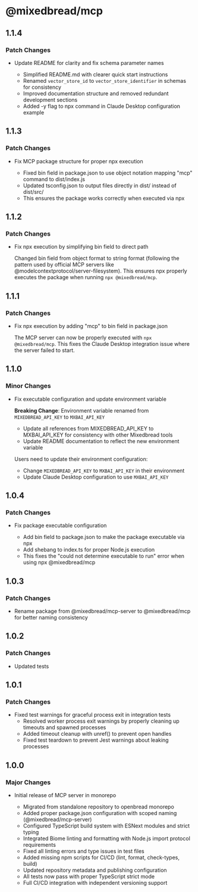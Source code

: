 # @mixedbread/mcp

## 1.1.4

### Patch Changes

- Update README for clarity and fix schema parameter names

  - Simplified README.md with clearer quick start instructions
  - Renamed `vector_store_id` to `vector_store_identifier` in schemas for consistency
  - Improved documentation structure and removed redundant development sections
  - Added -y flag to npx command in Claude Desktop configuration example

## 1.1.3

### Patch Changes

- Fix MCP package structure for proper npx execution

  - Fixed bin field in package.json to use object notation mapping "mcp" command to dist/index.js
  - Updated tsconfig.json to output files directly in dist/ instead of dist/src/
  - This ensures the package works correctly when executed via npx

## 1.1.2

### Patch Changes

- Fix npx execution by simplifying bin field to direct path

  Changed bin field from object format to string format (following the pattern used by official MCP servers like @modelcontextprotocol/server-filesystem). This ensures npx properly executes the package when running `npx @mixedbread/mcp`.

## 1.1.1

### Patch Changes

- Fix npx execution by adding "mcp" to bin field in package.json

  The MCP server can now be properly executed with `npx @mixedbread/mcp`. This fixes the Claude Desktop integration issue where the server failed to start.

## 1.1.0

### Minor Changes

- Fix executable configuration and update environment variable

  **Breaking Change**: Environment variable renamed from `MIXEDBREAD_API_KEY` to `MXBAI_API_KEY`

  - Update all references from MIXEDBREAD_API_KEY to MXBAI_API_KEY for consistency with other Mixedbread tools
  - Update README documentation to reflect the new environment variable

  Users need to update their environment configuration:

  - Change `MIXEDBREAD_API_KEY` to `MXBAI_API_KEY` in their environment
  - Update Claude Desktop configuration to use `MXBAI_API_KEY`

## 1.0.4

### Patch Changes

- Fix package executable configuration

  - Add bin field to package.json to make the package executable via npx
  - Add shebang to index.ts for proper Node.js execution
  - This fixes the "could not determine executable to run" error when using npx @mixedbread/mcp

## 1.0.3

### Patch Changes

- Rename package from @mixedbread/mcp-server to @mixedbread/mcp for better naming consistency

## 1.0.2

### Patch Changes

- Updated tests

## 1.0.1

### Patch Changes

- Fixed test warnings for graceful process exit in integration tests
  - Resolved worker process exit warnings by properly cleaning up timeouts and spawned processes
  - Added timeout cleanup with unref() to prevent open handles
  - Fixed test teardown to prevent Jest warnings about leaking processes

## 1.0.0

### Major Changes

- Initial release of MCP server in monorepo

  - Migrated from standalone repository to openbread monorepo
  - Added proper package.json configuration with scoped naming (@mixedbread/mcp-server)
  - Configured TypeScript build system with ESNext modules and strict typing
  - Integrated Biome linting and formatting with Node.js import protocol requirements
  - Fixed all linting errors and type issues in test files
  - Added missing npm scripts for CI/CD (lint, format, check-types, build)
  - Updated repository metadata and publishing configuration
  - All tests now pass with proper TypeScript strict mode
  - Full CI/CD integration with independent versioning support
